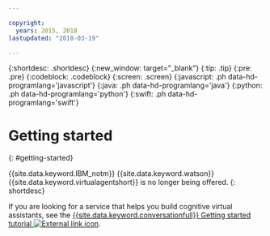 ```yaml
---

copyright:
  years: 2015, 2018
lastupdated: "2018-03-19"

---
```


{:shortdesc: .shortdesc}
{:new_window: target="_blank"}
{:tip: .tip}
{:pre: .pre}
{:codeblock: .codeblock}
{:screen: .screen}
{:javascript: .ph data-hd-programlang='javascript'}
{:java: .ph data-hd-programlang='java'}
{:python: .ph data-hd-programlang='python'}
{:swift: .ph data-hd-programlang='swift'}

# Getting started
{: #getting-started}

{{site.data.keyword.IBM_notm}} {{site.data.keyword.watson}} {{site.data.keyword.virtualagentshort}} is no longer being offered.
{: shortdesc}

If you are looking for a service that helps you build cognitive virtual assistants, see the [{{site.data.keyword.conversationfull}} Getting started tutorial ![External link icon](../../icons/launch-glyph.svg "External link icon")](https://console.bluemix.net/docs/services/conversation/getting-started.html).